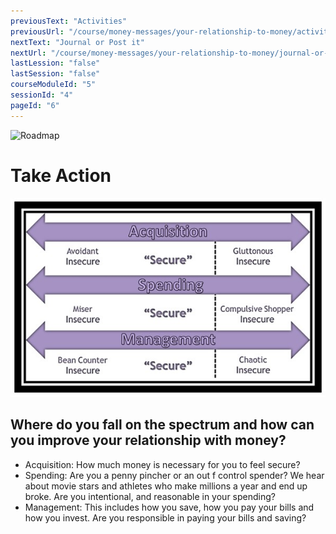 ```yaml
---
previousText: "Activities"
previousUrl: "/course/money-messages/your-relationship-to-money/activities"
nextText: "Journal or Post it"
nextUrl: "/course/money-messages/your-relationship-to-money/journal-or-post-it"
lastLession: "false"
lastSession: "false"
courseModuleId: "5"
sessionId: "4"
pageId: "6"
---
```



![Roadmap](/assets/img/lets-talk-about-it.png)
# Take Action
![Take Action](./take-action-131.jpg)
## Where do you fall on the spectrum and how can you improve your relationship with money?

- Acquisition: How much money is necessary for you to feel secure? 
- Spending: Are you a penny pincher or an out f control spender? We hear about movie stars and athletes who make millions a year and end up broke. Are you intentional, and reasonable in your spending?
- Management: This includes how you save, how you pay your bills and how you invest. Are you responsible in paying your bills and saving? 
